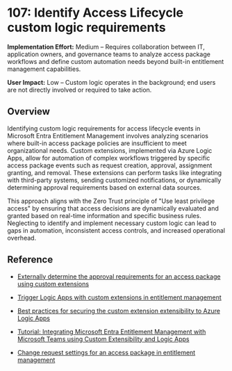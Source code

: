 # 107: Identify Access Lifecycle custom logic requirements

**Implementation Effort:** Medium – Requires collaboration between IT, application owners, and governance teams to analyze access package workflows and define custom automation needs beyond built-in entitlement management capabilities. 

**User Impact:** Low – Custom logic operates in the background; end users are not directly involved or required to take action.

## Overview

Identifying custom logic requirements for access lifecycle events in Microsoft Entra Entitlement Management involves analyzing scenarios where built-in access package policies are insufficient to meet organizational needs. Custom extensions, implemented via Azure Logic Apps, allow for automation of complex workflows triggered by specific access package events such as request creation, approval, assignment granting, and removal. These extensions can perform tasks like integrating with third-party systems, sending customized notifications, or dynamically determining approval requirements based on external data sources.

This approach aligns with the Zero Trust principle of "Use least privilege access" by ensuring that access decisions are dynamically evaluated and granted based on real-time information and specific business rules.  Neglecting to identify and implement necessary custom logic can lead to gaps in automation, inconsistent access controls, and increased operational overhead.

## Reference

* [Externally determine the approval requirements for an access package using custom extensions](https://learn.microsoft.com/entra/id-governance/entitlement-management-dynamic-approval)

* [Trigger Logic Apps with custom extensions in entitlement management](https://learn.microsoft.com/entra/id-governance/entitlement-management-logic-apps-integration)

* [Best practices for securing the custom extension extensibility to Azure Logic Apps](https://learn.microsoft.com/entra/id-governance/custom-extension-security)

* [Tutorial: Integrating Microsoft Entra Entitlement Management with Microsoft Teams using Custom Extensibility and Logic Apps](https://learn.microsoft.com/entra/id-governance/entitlement-management-custom-teams-extension)

* [Change request settings for an access package in entitlement management](https://learn.microsoft.com/entra/id-governance/entitlement-management-access-package-request-policy)
